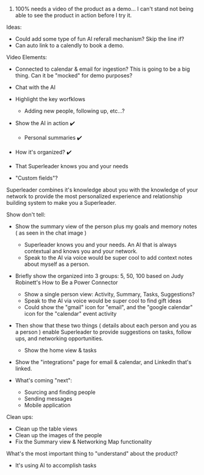 1. 100% needs a video of the product as a demo... I can't stand not being able to see the product in action before I try it.

Ideas:

- Could add some type of fun AI referall mechanism? Skip the line if?
- Can auto link to a calendly to book a demo.

Video Elements:

- Connected to calendar & email for ingestion? This is going to be a big thing. Can it be "mocked" for demo purposes?
- Chat with the AI

- Highlight the key worfklows
  - Adding new people, following up, etc...?
- Show the AI in action ✔️
  - Personal summaries ✔️
- How it's organized? ✔️
- That Superleader knows you and your needs

- "Custom fields"?

Superleader combines it's knowledge about you with the knowledge of your network to provide the most personalized experience and relationship building system to make you a Superleader.

Show don't tell:

- Show the summary view of the person plus my goals and memory notes ( as seen in the chat image )
  - Superleader knows you and your needs. An AI that is always contextual and knows you and your network.
  - Speak to the AI via voice would be super cool to add context notes about myself as a person.
- Briefly show the organized into 3 groups: 5, 50, 100 based on Judy Robinett's How to Be a Power Connector
  - Show a single person view: Activity, Summary, Tasks, Suggestions?
  - Speak to the AI via voice would be super cool to find gift ideas
  - Could show the "gmail" icon for "email", and the "google calendar" icon for the "calendar" event activity
- Then show that these two things ( details about each person and you as a person ) enable Superleader to provide suggestions on tasks, follow ups, and networking opportunities.

  - Show the home view & tasks

- Show the "integrations" page for email & calendar, and LinkedIn that's linked.

- What's coming "next":
  - Sourcing and finding people
  - Sending messages
  - Mobile application

Clean ups:

- Clean up the table views
- Clean up the images of the people
- Fix the Summary view & Networking Map functionality

What's the most important thing to "understand" about the product?

- It's using AI to accomplish tasks

